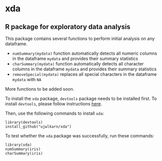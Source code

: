# xda
R package for exploratory data analysis
---------------------------------------

This package contains several functions to perform initial analysis on any dataframe. 

- `numSummary(mydata)` function automatically detects all numeric columns in the dataframe `mydata` and provides their summary statistics 
- `charSummary(mydata)` function automatically detects all character columns in the dataframe `mydata` and provides their summary statistics 
- `removeSpecial(mydata)` replaces all special characters in the dataframe `mydata` with `NA` 

More functions to be added soon.

To install the `xda` package, `devtools` package needs to be installed first. To install `devtools`, please follow instructions [here](https://github.com/hadley/devtools).

Then, use the following commands to install `xda`:

```
library(devtools)
install_github("ujwlkarn/xda")
```

To test whether the `xda` package was successfully, run these commands:
```
library(xda)
numSummary(iris)
charSummary(iris)
```
